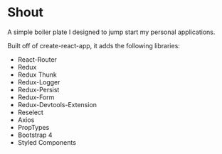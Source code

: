# Shout

A simple boiler plate I designed to jump start my personal applications.

Built off of create-react-app, it adds the following libraries:

* React-Router
* Redux
* Redux Thunk
* Redux-Logger
* Redux-Persist
* Redux-Form
* Redux-Devtools-Extension
* Reselect
* Axios
* PropTypes
* Bootstrap 4
* Styled Components
